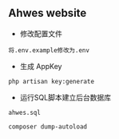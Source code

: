 ## Ahwes website

- 修改配置文件
```
将.env.example修改为.env
```
 
- 生成 AppKey

````
php artisan key:generate
````

- 运行SQL脚本建立后台数据库

````
ahwes.sql
````

````
composer dump-autoload
````
